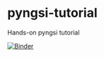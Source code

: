 # pyngsi-tutorial
Hands-on pyngsi tutorial

[![Binder](https://mybinder.org/badge_logo.svg)](https://mybinder.org/v2/gh/pixel-ports/pyngsi-tutorial/master)
